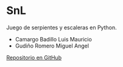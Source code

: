 # SnL

Juego de serpientes y escaleras en Python.

- Camargo Badillo Luis Mauricio
- Gudiño Romero Miguel Angel

[Repositorio en GitHub](https://github.com/Dasher0n/SnL)
